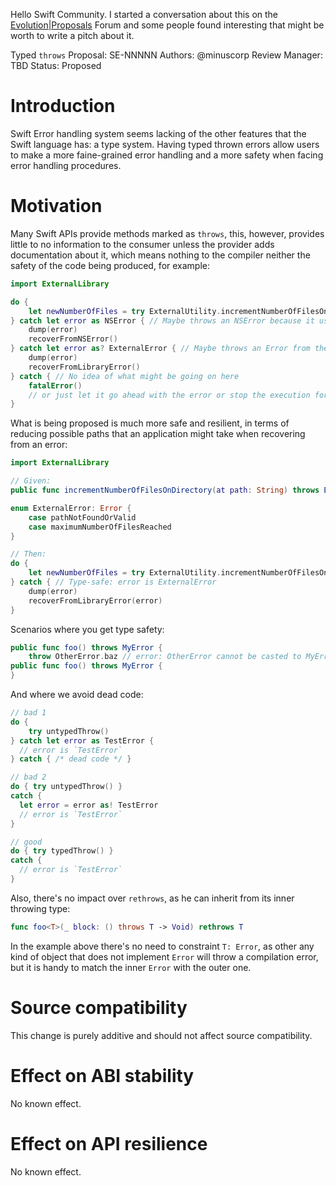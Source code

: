 Hello Swift Community. I started a conversation about this on the [Evolution|Proposals](https://forums.swift.org/t/typed-throw-functions/38860/) Forum and some people found interesting that might be worth to write a pitch about it.

Typed `throws`
Proposal: SE-NNNNN
Authors: @minuscorp
Review Manager: TBD
Status: Proposed

# Introduction

Swift Error handling system seems lacking of the other features that the Swift language has: a type system. Having typed thrown errors allow users to make a more faine-grained error handling and a more safety when facing error handling procedures.


# Motivation

Many Swift APIs provide methods marked as `throws`, this, however, provides little to no information to the consumer unless the provider adds documentation about it, which means nothing to the compiler neither the safety of the code being produced, for example:

```swift
import ExternalLibrary

do {
    let newNumberOfFiles = try ExternalUtility.incrementNumberOfFilesOnDirectory(at: path)
} catch let error as NSError { // Maybe throws an NSError because it uses `FileManager`
    dump(error)
    recoverFromNSError()
} catch let error as? ExternalError { // Maybe throws an Error from the own library which is defined.
    dump(error)
    recoverFromLibraryError()
} catch { // No idea of what might be going on here
    fatalError()
    // or just let it go ahead with the error or stop the execution for `error` reason.
}
```

What is being proposed is much more safe and resilient, in terms of reducing possible paths that an application might take when recovering from an error:

```swift
import ExternalLibrary

// Given: 
public func incrementNumberOfFilesOnDirectory(at path: String) throws ExternalError -> Int { ... }

enum ExternalError: Error {
    case pathNotFoundOrValid
    case maximumNumberOfFilesReached
}

// Then:
do {
    let newNumberOfFiles = try ExternalUtility.incrementNumberOfFilesOnDirectory(at: path)
} catch { // Type-safe: error is ExternalError
    dump(error)
    recoverFromLibraryError(error)
}

```

Scenarios where you get type safety:

```swift
public func foo() throws MyError {
    throw OtherError.baz // error: OtherError cannot be casted to MyError.
public func foo() throws MyError {
}
```

And where we avoid dead code:

```swift
// bad 1
do { 
    try untypedThrow() 
} catch let error as TestError {
  // error is `TestError`
} catch { /* dead code */ }

// bad 2
do { try untypedThrow() }
catch {
  let error = error as! TestError
  // error is `TestError`
}

// good
do { try typedThrow() }
catch {
  // error is `TestError`
}
```

Also, there's no impact over `rethrows`, as he can inherit from its inner throwing type:

```swift
func foo<T>(_ block: () throws T -> Void) rethrows T
```
In the example above there's no need to constraint `T: Error`, as other any kind of object that does not implement `Error` will throw a compilation error, but it is handy to match the inner `Error` with the outer one.

# Source compatibility
This change is purely additive and should not affect source compatibility.

# Effect on ABI stability
No known effect.

# Effect on API resilience
No known effect.
